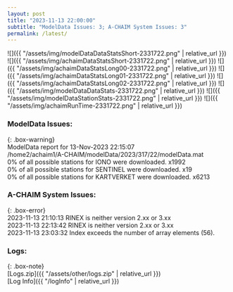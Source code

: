 ```yaml
---
layout: post
title: "2023-11-13 22:00:00"
subtitle: "ModelData Issues: 3; A-CHAIM System Issues: 3"
permalink: /latest/
---
```


![]({{ "/assets/img/modelDataDataStatsShort-2331722.png" | relative_url }})
![]({{ "/assets/img/achaimDataStatsShort-2331722.png" | relative_url }})
![]({{ "/assets/img/achaimDataStatsLong00-2331722.png" | relative_url }})
![]({{ "/assets/img/achaimDataStatsLong01-2331722.png" | relative_url }})
![]({{ "/assets/img/achaimDataStatsLong02-2331722.png" | relative_url }})
![]({{ "/assets/img/modelDataDataStats-2331722.png" | relative_url }})
![]({{ "/assets/img/modelDataStationStats-2331722.png" | relative_url }})
![]({{ "/assets/img/achaimRunTime-2331722.png" | relative_url }})


### ModelData Issues:  
  
{: .box-warning}  
 ModelData report for 13-Nov-2023 22:15:07   
 /home2/achaim1/A-CHAIM/modelData/2023/317/22/modelData.mat   
 0% of all possible stations for IONO were downloaded. x1992   
 0% of all possible stations for SENTINEL were downloaded. x19   
 0% of all possible stations for KARTVERKET were downloaded. x6213   
  
### A-CHAIM System Issues:  
  
{: .box-error}  
2023-11-13 21:10:13 RINEX is neither version 2.xx or 3.xx  
2023-11-13 22:13:42 RINEX is neither version 2.xx or 3.xx  
2023-11-13 23:03:32 Index exceeds the number of array elements (56).  

### Logs:  
  
{: .box-note}  
[Logs.zip]({{ "/assets/other/logs.zip" | relative_url }})  
[Log Info]({{ "/logInfo" | relative_url }})  
